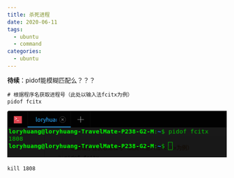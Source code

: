 ```yaml
---
title: 杀死进程
date: 2020-06-11
tags:
  - ubuntu
  - command
categories:
  - ubuntu
---
```


**待续**：pidof能模糊匹配么？？？

 

```shell
# 根据程序名获取进程号（此处以输入法fcitx为例）
pidof fcitx
```

![img](/img/52782353.png)

 

```shell
kill 1808
```